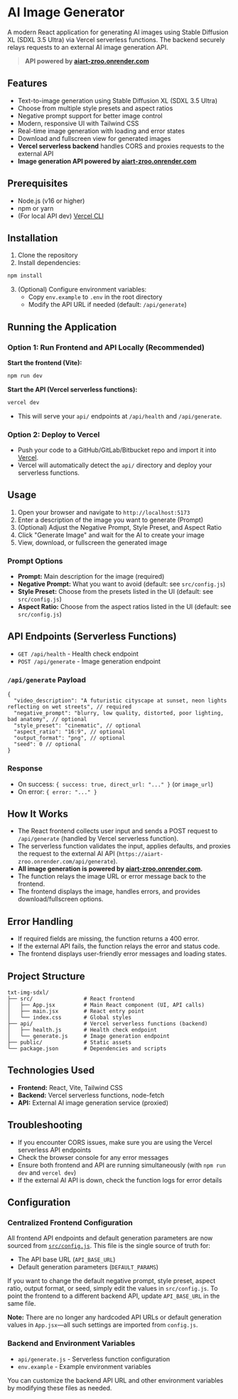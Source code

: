 # AI Image Generator

A modern React application for generating AI images using Stable Diffusion XL (SDXL 3.5 Ultra) via Vercel serverless functions. The backend securely relays requests to an external AI image generation API.

> **API powered by [aiart-zroo.onrender.com](https://aiart-zroo.onrender.com/api-docs)**

## Features

- Text-to-image generation using Stable Diffusion XL (SDXL 3.5 Ultra)
- Choose from multiple style presets and aspect ratios
- Negative prompt support for better image control
- Modern, responsive UI with Tailwind CSS
- Real-time image generation with loading and error states
- Download and fullscreen view for generated images
- **Vercel serverless backend** handles CORS and proxies requests to the external API
- **Image generation API powered by [aiart-zroo.onrender.com](https://aiart-zroo.onrender.com/api-docs)**

## Prerequisites

- Node.js (v16 or higher)
- npm or yarn
- (For local API dev) [Vercel CLI](https://vercel.com/docs/cli)

## Installation

1. Clone the repository
2. Install dependencies:
```bash
npm install
```

3. (Optional) Configure environment variables:
   - Copy `env.example` to `.env` in the root directory
   - Modify the API URL if needed (default: `/api/generate`)

## Running the Application

### Option 1: Run Frontend and API Locally (Recommended)

**Start the frontend (Vite):**
```bash
npm run dev
```

**Start the API (Vercel serverless functions):**
```bash
vercel dev
```
- This will serve your `api/` endpoints at `/api/health` and `/api/generate`.

### Option 2: Deploy to Vercel
- Push your code to a GitHub/GitLab/Bitbucket repo and import it into [Vercel](https://vercel.com/).
- Vercel will automatically detect the `api/` directory and deploy your serverless functions.

## Usage

1. Open your browser and navigate to `http://localhost:5173`
2. Enter a description of the image you want to generate (Prompt)
3. (Optional) Adjust the Negative Prompt, Style Preset, and Aspect Ratio
4. Click "Generate Image" and wait for the AI to create your image
5. View, download, or fullscreen the generated image

### Prompt Options
- **Prompt:** Main description for the image (required)
- **Negative Prompt:** What you want to avoid (default: see `src/config.js`)
- **Style Preset:** Choose from the presets listed in the UI (default: see `src/config.js`)
- **Aspect Ratio:** Choose from the aspect ratios listed in the UI (default: see `src/config.js`)

## API Endpoints (Serverless Functions)

- `GET /api/health` - Health check endpoint
- `POST /api/generate` - Image generation endpoint

### `/api/generate` Payload
```
{
  "video_description": "A futuristic cityscape at sunset, neon lights reflecting on wet streets", // required
  "negative_prompt": "blurry, low quality, distorted, poor lighting, bad anatomy", // optional
  "style_preset": "cinematic", // optional
  "aspect_ratio": "16:9", // optional
  "output_format": "png", // optional
  "seed": 0 // optional
}
```

### Response
- On success: `{ success: true, direct_url: "..." }` (or `image_url`)
- On error: `{ error: "..." }`

## How It Works

- The React frontend collects user input and sends a POST request to `/api/generate` (handled by Vercel serverless function).
- The serverless function validates the input, applies defaults, and proxies the request to the external AI API (`https://aiart-zroo.onrender.com/api/generate`).
- **All image generation is powered by [aiart-zroo.onrender.com](https://aiart-zroo.onrender.com/api-docs).**
- The function relays the image URL or error message back to the frontend.
- The frontend displays the image, handles errors, and provides download/fullscreen options.

## Error Handling

- If required fields are missing, the function returns a 400 error.
- If the external API fails, the function relays the error and status code.
- The frontend displays user-friendly error messages and loading states.

## Project Structure

```
txt-img-sdxl/
├── src/                # React frontend
│   ├── App.jsx         # Main React component (UI, API calls)
│   ├── main.jsx        # React entry point
│   └── index.css       # Global styles
├── api/                # Vercel serverless functions (backend)
│   ├── health.js       # Health check endpoint
│   └── generate.js     # Image generation endpoint
├── public/             # Static assets
└── package.json        # Dependencies and scripts
```

## Technologies Used

- **Frontend:** React, Vite, Tailwind CSS
- **Backend:** Vercel serverless functions, node-fetch
- **API:** External AI image generation service (proxied)

## Troubleshooting

- If you encounter CORS issues, make sure you are using the Vercel serverless API endpoints
- Check the browser console for any error messages
- Ensure both frontend and API are running simultaneously (with `npm run dev` and `vercel dev`)
- If the external AI API is down, check the function logs for error details

## Configuration

### Centralized Frontend Configuration

All frontend API endpoints and default generation parameters are now sourced from [`src/config.js`](src/config.js). This file is the single source of truth for:

- The API base URL (`API_BASE_URL`)
- Default generation parameters (`DEFAULT_PARAMS`)

If you want to change the default negative prompt, style preset, aspect ratio, output format, or seed, simply edit the values in `src/config.js`. To point the frontend to a different backend API, update `API_BASE_URL` in the same file.

**Note:** There are no longer any hardcoded API URLs or default generation values in `App.jsx`—all such settings are imported from `config.js`.

### Backend and Environment Variables
- `api/generate.js` - Serverless function configuration
- `env.example` - Example environment variables

You can customize the backend API URL and other environment variables by modifying these files as needed.
